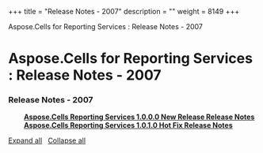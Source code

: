 +++
title = "Release Notes - 2007" 
description = "" 
weight = 8149 
+++

Aspose.Cells for Reporting Services : Release Notes - 2007  

# Aspose.Cells for Reporting Services : Release Notes - 2007


### Release Notes - 2007

&nbsp;&nbsp;&nbsp;&nbsp;&nbsp;&nbsp;&nbsp;&nbsp;[**Aspose.Cells Reporting Services 1.0.0.0 New Release Release Notes**](https://docs2.aspose.com/cells/reportingservices/releasenotes/releasenotes-2007/aspose.cells+reporting+services+1.0.0.0+new+release+release+notes)    
&nbsp;&nbsp;&nbsp;&nbsp;&nbsp;&nbsp;&nbsp;&nbsp;[**Aspose.Cells Reporting Services 1.0.1.0 Hot Fix Release Notes**](https://docs2.aspose.com/cells/reportingservices/releasenotes/releasenotes-2007/aspose.cells+reporting+services+1.0.1.0+hot+fix+release+notes)    

[Expand all](#)   [Collapse all](#)

           

